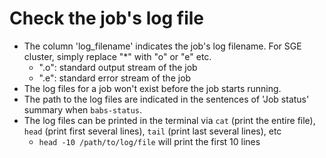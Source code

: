 # Check the job's log file
- The column 'log_filename' indicates the job's log filename. For SGE cluster, simply replace "*" with "o" or "e" etc.
    - "<jobname>.o<jobid>": standard output stream of the job
    - "<jobname>.e<jobid>": standard error stream of the job
- The log files for a job won't exist before the job starts running.
- The path to the log files are indicated in the sentences of 'Job status' summary when `babs-status`.
- The log files can be printed in the terminal via `cat` (print the entire file), `head` (print first several lines), `tail` (print last several lines), etc
    - `head -10 /path/to/log/file` will print the first 10 lines